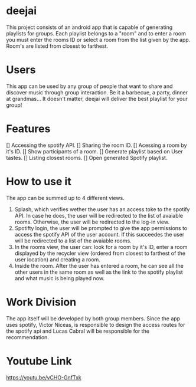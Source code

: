 # deejai
This project consists of an android app that is capable of generating playlists for groups. Each playlist belongs to a "room" and to enter a room you must enter the rooms ID or select a room from the list given by the app. Room's are listed from closest to farthest. 

# Users 
This app can be used by any group of people that want to share and discover music through group interaction. Be it a barbecue, a party, dinner at grandmas... It doesn't matter, deejai will deliver the best playlist for your group!


# Features
[] Accessing the spotify API.
[] Sharing the room ID.
[] Acessing a room by it's ID.
[] Show participants of a room.
[] Generate playlist based on User tastes.
[] Listing closest rooms.
[] Open generated Spotify playlist.

# How to use it
The app can be summed up to 4 different views.
1. Splash, which verifies wether the user has an access toke to the spotify API. In case he does, the user will be redirected to the list of avaiable rooms. Otherwise, the user will be redirected to the log-in view.
2. Spotifty login, the user will be prompted to give the app permissions to access the spotify API of the user account. If this succeedes  the user will be redirected to a list of the avaiable rooms.
3. In the rooms view, the user can: look for a room by it's ID, enter a room displayed by the recycler view (ordered from closest to farthest of the user location) and creating a room.
4. Inside the room. After the user has entered a room, he can see all the other users in the same room as well as the link to the spotify playlist and what music is being played now.

# Work Division
The app itself will be developed by both group members. Since the app uses spotify, Victor Niceas, is responsible to design the access routes for the spotify api and Lucas Cabral will be responsible for the recommendation.
# Youtube Link
https://youtu.be/vCHO-GnfTxk
